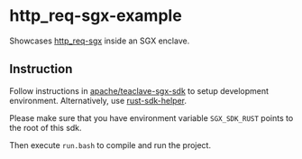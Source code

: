 # http_req-sgx-example

Showcases [http_req-sgx](https://github.com/piotr-roslaniec/http_req-sgx-example) inside an SGX enclave.

## Instruction

Follow instructions in [apache/teaclave-sgx-sdk](https://github.com/apache/teaclave-sgx-sdk) to setup development environment. Alternatively, use [rust-sdk-helper](https://github.com/piotr-roslaniec/rust-sdk-helper).

Please make sure that you have environment variable `SGX_SDK_RUST` points to the root of this sdk.

Then execute `run.bash` to compile and run the project.
